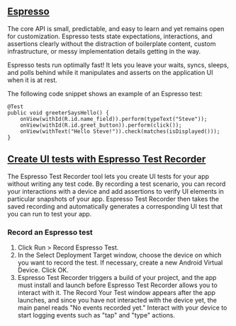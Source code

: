 ## [Espresso](https://developer.android.com/training/testing/espresso)


The core API is small, predictable, and easy to learn and yet remains open for customization. Espresso tests state expectations, interactions, and assertions clearly without the distraction of boilerplate content, custom infrastructure, or messy implementation details getting in the way.

Espresso tests run optimally fast! It lets you leave your waits, syncs, sleeps, and polls behind while it manipulates and asserts on the application UI when it is at rest.

The following code snippet shows an example of an Espresso test:

```
@Test
public void greeterSaysHello() {
    onView(withId(R.id.name_field)).perform(typeText("Steve"));
    onView(withId(R.id.greet_button)).perform(click());
    onView(withText("Hello Steve!")).check(matches(isDisplayed()));
}
```

## [Create UI tests with Espresso Test Recorder ](https://developer.android.com/studio/test/espresso-test-recorder)


The Espresso Test Recorder tool lets you create UI tests for your app without writing any test code. By recording a test scenario, you can record your interactions with a device and add assertions to verify UI elements in particular snapshots of your app. Espresso Test Recorder then takes the saved recording and automatically generates a corresponding UI test that you can run to test your app.

### Record an Espresso test



1. Click Run > Record Espresso Test.
2. In the Select Deployment Target window, choose the device on which you want to record the test. If necessary, create a new Android Virtual Device. Click OK.
3. Espresso Test Recorder triggers a build of your project, and the app must install and launch before Espresso Test Recorder allows you to interact with it. The Record Your Test window appears after the app launches, and since you have not interacted with the device yet, the main panel reads "No events recorded yet." Interact with your device to start logging events such as "tap" and "type" actions.